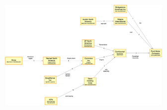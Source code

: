 

<img src="https://github.com/iofoundry/ontology/blob/master/supplychain/Documentation%20%26%20Resources/images/FORD-SupplyChain.png" alt="Alt text" title="Optional title">
